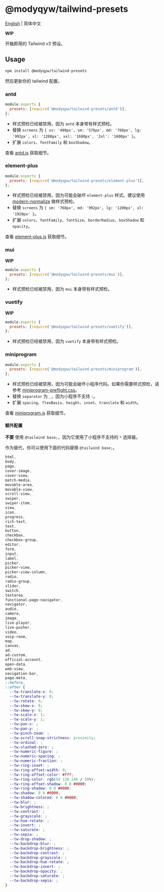 # @modyqyw/tailwind-presets

[English](./README.md) | 简体中文

**WIP**

开箱即用的 Tailwind v3 预设。

## Usage

```sh
npm install @modyqyw/tailwind-presets
```

然后更新你的 tailwind 配置。

### antd

```js
module.exports {
  presets: [require('@modyqyw/tailwind-presets/antd')],
};

```

- 样式预检已经被禁用，因为 `antd` 本身带有样式预检。
- 替换 `screens` 为 `{ xs: '480px', sm: '576px', md: '768px', lg: '992px', xl: '1200px', xxl: '1600px', '2xl': '1600px' }`。
- 扩展 `colors`、`fontFamily` 和 `boxShadow`。

查看 [antd.js](./antd.js) 获取细节。

### element-plus

```js
module.exports {
  presets: [require('@modyqyw/tailwind-presets/element-plus')],
};

```

- 样式预检已经被禁用，因为可能会破坏 `element-plus` 样式。建议使用 [modern-normalize](https://github.com/sindresorhus/modern-normalize) 做样式预检。
- 替换 `screens` 为 `{ sm: '768px', md: '992px', lg: '1200px', xl: '1920px' }`。
- 扩展 `colors`、`fontFamily`、`fontSize`、`borderRadius`、`boxShadow` 和 `opacity`。

查看 [element-plus.js](./element-plus.js) 获取细节。

### mui

**WIP**

```js
module.exports {
  presets: [require('@modyqyw/tailwind-presets/mui')],
};

```

- 样式预检已经被禁用，因为 `mui` 本身带有样式预检。

### vuetify

**WIP**

```js
module.exports {
  presets: [require('@modyqyw/tailwind-presets/vuetify')],
};

```

- 样式预检已经被禁用，因为 `vuetify` 本身带有样式预检。

### miniprogram

```js
module.exports {
  presets: [require('@modyqyw/tailwind-presets/miniprogram')],
};

```

- 样式预检已经被禁用，因为可能会破坏小程序代码。如果你需要样式预检，请参考 [miniprogram-preflight.css](./miniprogram-preflight.css)。
- 替换 `separator` 为 `_`，因为小程序不支持 `:`。
- 扩展 `spacing`、`flexBasis`、`height`、`inset`、`translate` 和 `width`。

查看 [miniprogram.js](./miniprogram.js) 获取细节。

#### 额外配置

**不要** 使用 `@tailwind base;`，因为它使用了小程序不支持的 `*` 选择器。

作为替代，你可以使用下面的代码替换 `@tailwind base;`。

```css
html,
body,
page,
cover-image,
cover-view,
match-media,
movable-area,
movable-view,
scroll-view,
swiper,
swiper-item,
view,
icon,
progress,
rich-text,
text,
button,
checkbox,
checkbox-group,
editor,
form,
input,
label,
picker,
picker-view,
picker-view-column,
radio,
radio-group,
slider,
switch,
textarea,
functional-page-navigator,
navigator,
audio,
camera,
image,
live-player,
live-pusher,
video,
voip-room,
map,
canvas,
ad,
ad-custom,
official-account,
open-data,
web-view,
navigation-bar,
page-meta,
::before,
::after {
  --tw-translate-x: 0;
  --tw-translate-y: 0;
  --tw-rotate: 0;
  --tw-skew-x: 0;
  --tw-skew-y: 0;
  --tw-scale-x: 1;
  --tw-scale-y: 1;
  --tw-pan-x: ;
  --tw-pan-y: ;
  --tw-pinch-zoom: ;
  --tw-scroll-snap-strictness: proximity;
  --tw-ordinal: ;
  --tw-slashed-zero: ;
  --tw-numeric-figure: ;
  --tw-numeric-spacing: ;
  --tw-numeric-fraction: ;
  --tw-ring-inset: ;
  --tw-ring-offset-width: 0;
  --tw-ring-offset-color: #fff;
  --tw-ring-color: rgb(59 130 246 / 50%);
  --tw-ring-offset-shadow: 0 0 #0000;
  --tw-ring-shadow: 0 0 #0000;
  --tw-shadow: 0 0 #0000;
  --tw-shadow-colored: 0 0 #0000;
  --tw-blur: ;
  --tw-brightness: ;
  --tw-contrast: ;
  --tw-grayscale: ;
  --tw-hue-rotate: ;
  --tw-invert: ;
  --tw-saturate: ;
  --tw-sepia: ;
  --tw-drop-shadow: ;
  --tw-backdrop-blur: ;
  --tw-backdrop-brightness: ;
  --tw-backdrop-contrast: ;
  --tw-backdrop-grayscale: ;
  --tw-backdrop-hue-rotate: ;
  --tw-backdrop-invert: ;
  --tw-backdrop-opacity: ;
  --tw-backdrop-saturate: ;
  --tw-backdrop-sepia: ;
}
```
